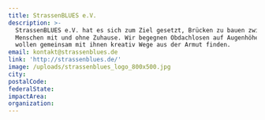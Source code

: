 ```yaml
---
title: StrassenBLUES e.V.
description: >-
  StrassenBLUES e.V. hat es sich zum Ziel gesetzt, Brücken zu bauen zwischen
  Menschen mit und ohne Zuhause. Wir begegnen Obdachlosen auf Augenhöhe und
  wollen gemeinsam mit ihnen kreativ Wege aus der Armut finden. 
email: kontakt@strassenblues.de
link: 'http://strassenblues.de/'
image: /uploads/strassenblues_logo_800x500.jpg
city:
postalCode:
federalState:
impactArea:
organization:
---
```


